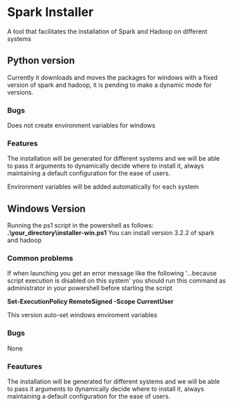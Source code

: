 # Spark Installer

A tool that facilitates the installation of Spark and Hadoop on different systems

## Python version
Currently it downloads and moves the packages for windows with a fixed version of spark and hadoop, it is pending to make a dynamic mode for versions.

### Bugs
Does not create environment variables for windows

### Features
The installation will be generated for different systems and we will be able to pass it arguments to dynamically decide where to install it, always maintaining a default configuration for the ease of users.

Environment variables will be added automatically for each system

## Windows Version
Running the ps1 script in the powershell as follows:
**.\your_directory\installer-win.ps1**
You can install version 3.2.2 of spark and hadoop

### Common problems
If when launching you get an error message like the following '...because script execution is disabled on this system' you should run this command as administrator in your powershell before starting the script

**Set-ExecutionPolicy RemoteSigned -Scope CurrentUser**

This version auto-set windows enviroment variables
### Bugs 
None

### Feautures
The installation will be generated for different systems and we will be able to pass it arguments to dynamically decide where to install it, always maintaining a default configuration for the ease of users.